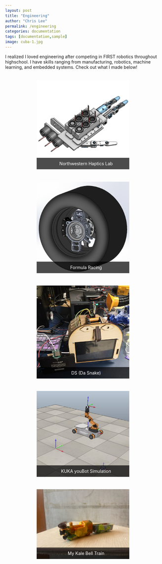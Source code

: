 ```yaml
---
layout: post
title: "Engineering"
author: "Chris Lee"
permalink: /engineering
categories: documentation
tags: [documentation,sample]
image: cuba-1.jpg
---
```


I realized I loved engineering after competing in FIRST robotics throughout highschool. I have skills ranging from manufacturing, robotics, machine learning, and embedded systems. Check out what I made below!

<style>
.container {
  display: flex;
  flex-wrap: wrap;
  justify-content: space-around;
}

.image-card {
  position: relative;
  width: 300px;
  margin: 20px;
  overflow: hidden;
  transition: transform 0.3s ease;
}

.image-card img {
  width: 100%;
  display: block;
  transition: transform 0.3s ease;
}

.image-card:hover {
  transform: scale(1.05);
}

.image-card:hover img {
  transform: scale(1.1);
}

.overlay {
  position: absolute;
  bottom: 0;
  background: rgba(0, 0, 0, 0.7);
  color: #fff;
  width: 100%;
  text-align: center;
  padding: 10px;
  transition: 0.3s ease;
  border-radius: 0; /* Ensure sharp corners */
}

.image-card:hover .overlay {
  bottom: 0;
}
</style>

<div class="container">
  <div class="image-card">
    <a href="/engineering/haptics">
      <img src="/assets/img/aiet-hand.png" alt="Northwestern Haptics Lab">
      <div class="overlay">Northwestern Haptics Lab</div>
    </a>
  </div>
  <div class="image-card">
    <a href="/engineering/formula">
      <img src="/assets/img/upright.png" alt="Formula Racing">
      <div class="overlay">Formula Racing</div>
    </a>
  </div>
  <div class="image-card">
    <a href="/engineering/DS">
      <img src="/assets/img/da-snake.jpg" alt="DS">
      <div class="overlay">DS (Da Snake)</div>
    </a>
  </div>
  <div class="image-card">
    <a href="/engineering/kuka">
      <img src="/assets/img/kukapic.png" alt="KUKA youBot">
      <div class="overlay">KUKA youBot Simulation</div>
    </a>
  </div>
  <div class="image-card">
    <a href="/engineering/belltrain">
      <img src="/assets/img/mykalebelltrain/belltrain.JPEG" alt="My Kale Bell Train">
      <div class="overlay">My Kale Bell Train</div>
    </a>
  </div>
</div>
